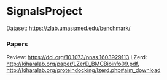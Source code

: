 # SignalsProject

Dataset: https://zlab.umassmed.edu/benchmark/

### Papers ###

Review: https://doi.org/10.1073/pnas.1603929113
LZerd: http://kiharalab.org/paper/LZerD_BMCBioinfo09.pdf, http://kiharalab.org/proteindocking/lzerd.php#aim_download



